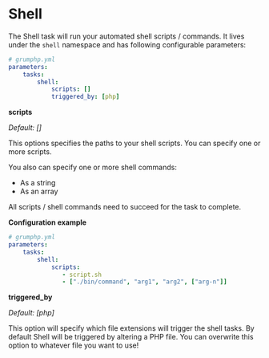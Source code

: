 # Shell

The Shell task will run your automated shell scripts / commands.
It lives under the `shell` namespace and has following configurable parameters:

```yaml
# grumphp.yml
parameters:
    tasks:
        shell:
            scripts: []
            triggered_by: [php]
```

**scripts**

*Default: []*

This options specifies the paths to your shell scripts.
You can specify one or more scripts. 

You also can specify one or more shell commands:
- As a string 
- As an array 

All scripts / shell commands need to succeed for the task to complete.

**Configuration example**

```yaml
# grumphp.yml
parameters:
    tasks:
        shell:
            scripts:
               - script.sh
               - ["./bin/command", "arg1", "arg2", ["arg-n"]]
```

**triggered_by**

*Default: [php]*

This option will specify which file extensions will trigger the shell tasks.
By default Shell will be triggered by altering a PHP file. 
You can overwrite this option to whatever file you want to use!
